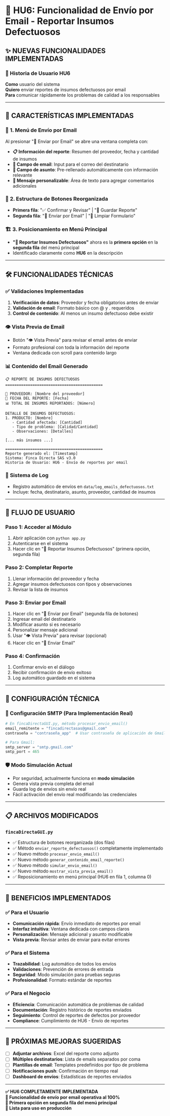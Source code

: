 # 📧 HU6: Funcionalidad de Envío por Email - Reportar Insumos Defectuosos

## ✨ NUEVAS FUNCIONALIDADES IMPLEMENTADAS

### 🎯 Historia de Usuario HU6
**Como** usuario del sistema  
**Quiero** enviar reportes de insumos defectuosos por email  
**Para** comunicar rápidamente los problemas de calidad a los responsables

---

## 🚀 CARACTERÍSTICAS IMPLEMENTADAS

### 📧 **1. Menú de Envío por Email**
Al presionar "📧 Enviar por Email" se abre una ventana completa con:

- **📋 Información del reporte**: Resumen del proveedor, fecha y cantidad de insumos
- **📧 Campo de email**: Input para el correo del destinatario
- **📝 Campo de asunto**: Pre-rellenado automáticamente con información relevante
- **💬 Mensaje personalizable**: Área de texto para agregar comentarios adicionales

### 🎨 **2. Estructura de Botones Reorganizada**
- **Primera fila**: "✅ Confirmar y Revisar" | "💾 Guardar Reporte"
- **Segunda fila**: "📧 Enviar por Email" | "🧹 Limpiar Formulario"

### 🏗️ **3. Posicionamiento en Menú Principal**
- **"🚨 Reportar Insumos Defectuosos"** ahora es la **primera opción** en la **segunda fila** del menú principal
- Identificado claramente como **HU6** en la descripción

---

## 🛠️ FUNCIONALIDADES TÉCNICAS

### ✅ **Validaciones Implementadas**
1. **Verificación de datos**: Proveedor y fecha obligatorios antes de enviar
2. **Validación de email**: Formato básico con @ y . requeridos
3. **Control de contenido**: Al menos un insumo defectuoso debe existir

### 👁️ **Vista Previa de Email**
- Botón "👁️ Vista Previa" para revisar el email antes de enviar
- Formato profesional con toda la información del reporte
- Ventana dedicada con scroll para contenido largo

### 📊 **Contenido del Email Generado**
```
📋 REPORTE DE INSUMOS DEFECTUOSOS
===========================================

🏢 PROVEEDOR: [Nombre del proveedor]
📅 FECHA DEL REPORTE: [Fecha]
📊 TOTAL DE INSUMOS REPORTADOS: [Número]

DETALLE DE INSUMOS DEFECTUOSOS:
1. PRODUCTO: [Nombre]
   - Cantidad afectada: [Cantidad]
   - Tipo de problema: [Calidad/Cantidad]
   - Observaciones: [Detalles]

[... más insumos ...]

===========================================
Reporte generado el: [Timestamp]
Sistema: Finca Directa SAS v3.0
Historia de Usuario: HU6 - Envío de reportes por email
```

### 💾 **Sistema de Log**
- Registro automático de envíos en `data/log_emails_defectuosos.txt`
- Incluye: fecha, destinatario, asunto, proveedor, cantidad de insumos

---

## 🎯 FLUJO DE USUARIO

### **Paso 1: Acceder al Módulo**
1. Abrir aplicación con `python app.py`
2. Autenticarse en el sistema
3. Hacer clic en "🚨 Reportar Insumos Defectuosos" (primera opción, segunda fila)

### **Paso 2: Completar Reporte**
1. Llenar información del proveedor y fecha
2. Agregar insumos defectuosos con tipos y observaciones
3. Revisar la lista de insumos

### **Paso 3: Enviar por Email**
1. Hacer clic en "📧 Enviar por Email" (segunda fila de botones)
2. Ingresar email del destinatario
3. Modificar asunto si es necesario
4. Personalizar mensaje adicional
5. Usar "👁️ Vista Previa" para revisar (opcional)
6. Hacer clic en "📧 Enviar Email"

### **Paso 4: Confirmación**
1. Confirmar envío en el diálogo
2. Recibir confirmación de envío exitoso
3. Log automático guardado en el sistema

---

## 🔧 CONFIGURACIÓN TÉCNICA

### **📧 Configuración SMTP (Para Implementación Real)**
```python
# En fincaDirectaGUI.py, método procesar_envio_email()
email_remitente = "fincadirectasas@gmail.com"
contraseña = "contraseña_app"  # Usar contraseña de aplicación de Gmail

# Para Gmail:
smtp_server = "smtp.gmail.com"
smtp_port = 465
```

### **🛡️ Modo Simulación Actual**
- Por seguridad, actualmente funciona en **modo simulación**
- Genera vista previa completa del email
- Guarda log de envíos sin envío real
- Fácil activación del envío real modificando las credenciales

---

## 📋 ARCHIVOS MODIFICADOS

### **`fincaDirectaGUI.py`**
- ✅ Estructura de botones reorganizada (dos filas)
- ✅ Método `enviar_reporte_defectuosos()` completamente implementado
- ✅ Nuevo método `procesar_envio_email()`
- ✅ Nuevo método `generar_contenido_email_reporte()`
- ✅ Nuevo método `simular_envio_email()`
- ✅ Nuevo método `mostrar_vista_previa_email()`
- ✅ Reposicionamiento en menú principal (HU6 en fila 1, columna 0)

---

## 🎉 BENEFICIOS IMPLEMENTADOS

### **✅ Para el Usuario**
- **Comunicación rápida**: Envío inmediato de reportes por email
- **Interfaz intuitiva**: Ventana dedicada con campos claros
- **Personalización**: Mensaje adicional y asunto modificable
- **Vista previa**: Revisar antes de enviar para evitar errores

### **✅ Para el Sistema**
- **Trazabilidad**: Log automático de todos los envíos
- **Validaciones**: Prevención de errores de entrada
- **Seguridad**: Modo simulación para pruebas seguras
- **Profesionalidad**: Formato estándar de reportes

### **✅ Para el Negocio**
- **Eficiencia**: Comunicación automática de problemas de calidad
- **Documentación**: Registro histórico de reportes enviados
- **Seguimiento**: Control de reportes de defectos por proveedor
- **Compliance**: Cumplimiento de HU6 - Envío de reportes

---

## 🚀 PRÓXIMAS MEJORAS SUGERIDAS

- [ ] **Adjuntar archivos**: Excel del reporte como adjunto
- [ ] **Múltiples destinatarios**: Lista de emails separados por coma
- [ ] **Plantillas de email**: Templates predefinidos por tipo de problema
- [ ] **Notificaciones push**: Confirmación en tiempo real
- [ ] **Dashboard de envíos**: Estadísticas de reportes enviados

---

**✅ HU6 COMPLETAMENTE IMPLEMENTADA**  
**📧 Funcionalidad de envío por email operativa al 100%**  
**🎯 Primera opción en segunda fila del menú principal**  
**🔄 Lista para uso en producción**
